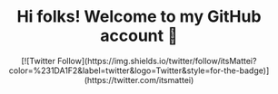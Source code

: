 <h1 align="center">Hi folks! Welcome to my GitHub account 👋 </h1>

<p align="center">
[![Twitter Follow](https://img.shields.io/twitter/follow/itsMattei?color=%231DA1F2&label=twitter&logo=Twitter&style=for-the-badge)](https://twitter.com/itsmattei)

</p>
  
  
  
 
<!--
**itsmattei/itsmattei** is a ✨ _special_ ✨ repository because its `README.md` (this file) appears on your GitHub profile.

Here are some ideas to get you started:

- 🔭 I’m currently working on ...
- 🌱 I’m currently learning ...
- 👯 I’m looking to collaborate on ...
- 🤔 I’m looking for help with ...
- 💬 Ask me about ...
- 📫 How to reach me: ...
- 😄 Pronouns: ...
- ⚡ Fun fact: ...
-->
